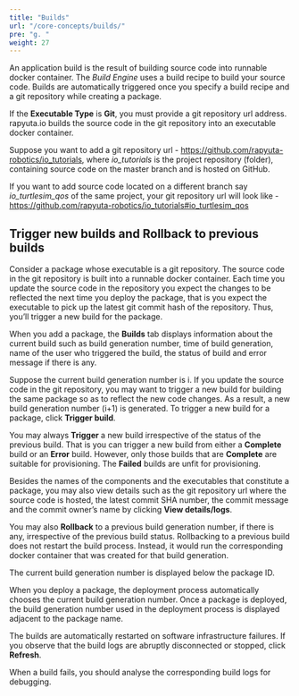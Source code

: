 ```yaml
---
title: "Builds"
url: "/core-concepts/builds/"
pre: "g. "
weight: 27
---
```


An application build is the result of building source code into runnable docker
container. The _Build Engine_ uses a build recipe to build your source code.
Builds are automatically triggered once you specify a build recipe and a git
repository while creating a package.

If the **Executable Type** is **Git**, you must provide a git repository url address.
rapyuta.io builds the source code in the git repository into an executable
docker container.

Suppose you want to add a git repository url - https://github.com/rapyuta-robotics/io_tutorials,
where *io_tutorials* is the project repository (folder), containing source code on
the master branch and is hosted on GitHub.

If you want to add source code located on a different branch say *io_turtlesim_qos*
of the same project, your git repository url will look like -  https://github.com/rapyuta-robotics/io_tutorials#io_turtlesim_qos

## Trigger new builds and Rollback to previous builds
Consider a package whose executable is a git repository. The source code in the
git repository is built into a runnable docker container. Each time you update
the source code in the repository you expect the changes to be reflected the
next time you deploy the package, that is you expect the executable to pick up
the latest git commit hash of the repository. Thus, you’ll trigger a new build
for the package.

When you add a package, the **Builds** tab displays information about the current
build such as build generation number, time of build generation, name of the
user who triggered the build, the status of build and error message if there is
any.

Suppose the current build generation number is i. If you update the source code
in the git repository, you may want to trigger a new build for building the same
package so as to reflect the new code changes. As a result, a new build
generation number (i+1) is generated. To trigger a new build for a package,
click **Trigger build**.

You may always **Trigger** a new build irrespective of the status of the previous
build. That is you can trigger a new build from either a **Complete** build or an
**Error** build. However, only those builds that are **Complete** are suitable for
provisioning. The **Failed** builds are unfit for provisioning.

Besides the names of the components and the executables that constitute a
package, you may also view details such as the git repository url where the
source code is hosted, the latest commit SHA number, the commit message and
the commit owner’s name by clicking **View details/logs**.

You may also **Rollback** to a previous build generation number, if there is any,
irrespective of the previous build status. Rollbacking to a previous build does
not restart the build process. Instead, it would run the corresponding docker
container that was created for that build generation.

The current build generation number is displayed below the package ID.

When you deploy a package, the deployment process automatically chooses the
current build generation number. Once a package is deployed, the build generation
number used in the deployment process is displayed adjacent to the package name.

The builds are automatically restarted on software infrastructure failures.
If you observe that the build logs are abruptly disconnected or stopped,
click **Refresh**.

When a build fails, you should analyse the corresponding build logs for debugging.
